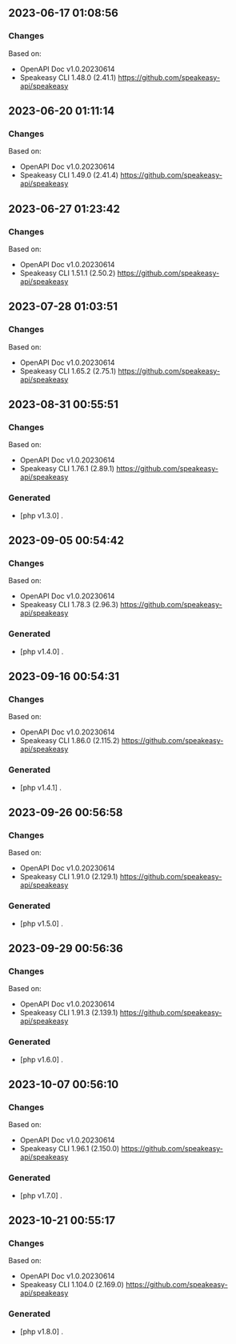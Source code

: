 

## 2023-06-17 01:08:56
### Changes
Based on:
- OpenAPI Doc v1.0.20230614 
- Speakeasy CLI 1.48.0 (2.41.1) https://github.com/speakeasy-api/speakeasy

## 2023-06-20 01:11:14
### Changes
Based on:
- OpenAPI Doc v1.0.20230614 
- Speakeasy CLI 1.49.0 (2.41.4) https://github.com/speakeasy-api/speakeasy

## 2023-06-27 01:23:42
### Changes
Based on:
- OpenAPI Doc v1.0.20230614 
- Speakeasy CLI 1.51.1 (2.50.2) https://github.com/speakeasy-api/speakeasy

## 2023-07-28 01:03:51
### Changes
Based on:
- OpenAPI Doc v1.0.20230614 
- Speakeasy CLI 1.65.2 (2.75.1) https://github.com/speakeasy-api/speakeasy

## 2023-08-31 00:55:51
### Changes
Based on:
- OpenAPI Doc v1.0.20230614 
- Speakeasy CLI 1.76.1 (2.89.1) https://github.com/speakeasy-api/speakeasy
### Generated
- [php v1.3.0] .

## 2023-09-05 00:54:42
### Changes
Based on:
- OpenAPI Doc v1.0.20230614 
- Speakeasy CLI 1.78.3 (2.96.3) https://github.com/speakeasy-api/speakeasy
### Generated
- [php v1.4.0] .

## 2023-09-16 00:54:31
### Changes
Based on:
- OpenAPI Doc v1.0.20230614 
- Speakeasy CLI 1.86.0 (2.115.2) https://github.com/speakeasy-api/speakeasy
### Generated
- [php v1.4.1] .

## 2023-09-26 00:56:58
### Changes
Based on:
- OpenAPI Doc v1.0.20230614 
- Speakeasy CLI 1.91.0 (2.129.1) https://github.com/speakeasy-api/speakeasy
### Generated
- [php v1.5.0] .

## 2023-09-29 00:56:36
### Changes
Based on:
- OpenAPI Doc v1.0.20230614 
- Speakeasy CLI 1.91.3 (2.139.1) https://github.com/speakeasy-api/speakeasy
### Generated
- [php v1.6.0] .

## 2023-10-07 00:56:10
### Changes
Based on:
- OpenAPI Doc v1.0.20230614 
- Speakeasy CLI 1.96.1 (2.150.0) https://github.com/speakeasy-api/speakeasy
### Generated
- [php v1.7.0] .

## 2023-10-21 00:55:17
### Changes
Based on:
- OpenAPI Doc v1.0.20230614 
- Speakeasy CLI 1.104.0 (2.169.0) https://github.com/speakeasy-api/speakeasy
### Generated
- [php v1.8.0] .